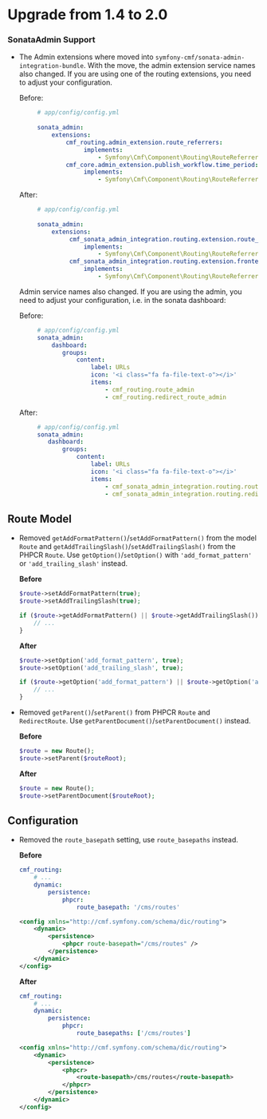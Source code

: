 # Upgrade from 1.4 to 2.0

### SonataAdmin Support

 * The Admin extensions where moved into `symfony-cmf/sonata-admin-integration-bundle`.
   With the move, the admin extension service names also changed. If you are using one of the routing extensions,
   you need to adjust your configuration.
   
   Before:
   
   ```yaml
        # app/config/config.yml
     
        sonata_admin:
            extensions:
                cmf_routing.admin_extension.route_referrers:
                     implements:
                         - Symfony\Cmf\Component\Routing\RouteReferrersInterface
                cmf_core.admin_extension.publish_workflow.time_period:
                     implements:
                         - Symfony\Cmf\Component\Routing\RouteReferrersReadInterface
   ```

    After:
       
   ```yaml
        # app/config/config.yml
                
        sonata_admin:
            extensions:
                 cmf_sonata_admin_integration.routing.extension.route_referrers:
                     implements:
                         - Symfony\Cmf\Component\Routing\RouteReferrersInterface
                 cmf_sonata_admin_integration.routing.extension.frontend_link:
                     implements:
                         - Symfony\Cmf\Component\Routing\RouteReferrersReadInterface
   ```
   Admin service names also changed. If you are using the admin, you need to adjust your configuration,
   i.e. in the sonata dashboard:
   
   Before:
   
   ```yaml
        # app/config/config.yml
        sonata_admin:
            dashboard:
               groups:
                   content:
                       label: URLs
                       icon: '<i class="fa fa-file-text-o"></i>'
                       items:
                           - cmf_routing.route_admin
                           - cmf_routing.redirect_route_admin
   ```

    After:
       
   ```yaml
        # app/config/config.yml
        sonata_admin:
           dashboard:
               groups:
                   content:
                       label: URLs
                       icon: '<i class="fa fa-file-text-o"></i>'
                       items:
                           - cmf_sonata_admin_integration.routing.route_admin
                           - cmf_sonata_admin_integration.routing.redirect_route_admin
   ```

## Route Model

 * Removed `getAddFormatPattern()`/`setAddFormatPattern()` from the model
   `Route` and `getAddTrailingSlash()`/`setAddTrailingSlash()` from the PHPCR
   `Route`. Use `getOption()`/`setOption()` with `'add_format_pattern'` or
   `'add_trailing_slash'` instead.

   **Before**
   ```php
   $route->setAddFormatPattern(true);
   $route->setAddTrailingSlash(true);

   if ($route->getAddFormatPattern() || $route->getAddTrailingSlash()) {
       // ...
   }
   ```

   **After**
   ```php
   $route->setOption('add_format_pattern', true);
   $route->setOption('add_trailing_slash', true);

   if ($route->getOption('add_format_pattern') || $route->getOption('add_trailing_slash')) {
       // ...
   }
   ```

 * Removed `getParent()`/`setParent()` from PHPCR `Route` and `RedirectRoute`.
   Use `getParentDocument()`/`setParentDocument()` instead.

   **Before**
   ```php
   $route = new Route();
   $route->setParent($routeRoot);
   ```

   **After**
   ```php
   $route = new Route();
   $route->setParentDocument($routeRoot);
   ```

## Configuration

 * Removed the `route_basepath` setting, use `route_basepaths` instead.

   **Before**
   ```yaml
   cmf_routing:
       # ...
       dynamic:
           persistence:
               phpcr:
                   route_basepath: '/cms/routes'
   ```
   ```xml
   <config xmlns="http://cmf.symfony.com/schema/dic/routing">
       <dynamic>
           <persistence>
               <phpcr route-basepath="/cms/routes" />
           </persistence>
       </dynamic>
   </config>
   ```

   **After**
   ```yaml
   cmf_routing:
       # ...
       dynamic:
           persistence:
               phpcr:
                   route_basepaths: ['/cms/routes']
   ```
   ```xml
   <config xmlns="http://cmf.symfony.com/schema/dic/routing">
       <dynamic>
           <persistence>
               <phpcr>
                   <route-basepath>/cms/routes</route-basepath>
               </phpcr>
           </persistence>
       </dynamic>
   </config>
   ```
